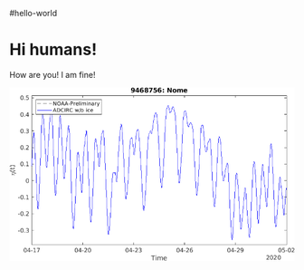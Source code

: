#hello-world

Hi humans!
=========================
How are you!
I am fine!

<img src="images/Mar2020_stna01.png" alt="hi" class="inline"/> 
